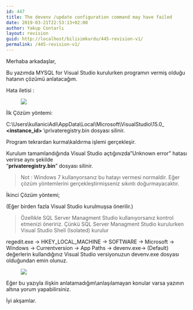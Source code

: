 ```yaml
---
id: 447
title: The devenv /update configuration command may have failed
date: 2019-03-21T22:53:13+02:00
author: Yakup Contarlı
layout: revision
guid: http://localhost/bilisimkurdu/445-revision-v1/
permalink: /445-revision-v1/
---
```

Merhaba arkadaşlar,

Bu yazımda MYSQL for Visual Studio kurulurken programın vermiş olduğu hatanın çözümü anlatacağım.

<!--more-->

Hata iletisi :<figure class="wp-block-image">

![](https://i.hizliresim.com/LlzJ5b.png) </figure> 

İlk Çözüm yöntemi:

C:\Users\kullaniciAdi\AppData\Local\Microsoft\VisualStudio\15.0_  
**<instance_id>** \privateregistry.bin dosyası silinir.

Program tekrardan kurma\kaldırma işlemi gerçekleşir.

Kurulum tamamlandığında Visual Studio açtığınızda&#8221;Unknown error&#8221; hatası verirse aynı şekilde  
&#8220;**privateregistry.bin**&#8221; dosyası silinir.

<blockquote class="wp-block-quote">
  <p>
    Not : Windows 7 kullanyorsanız bu hatayı vermesi normaldir. Eğer çözüm yöntemlerini gerçekleştirmişseniz sıkıntı doğurmayacaktır.
  </p>
</blockquote>

İkinci Çözüm yöntemi;

(Eğer birden fazla Visual Studio kurulmuşsa önerilir.)

<blockquote class="wp-block-quote">
  <p>
    Özellikle SQL Server Managment Studio kullanıyorsanız kontrol etmenizi öneririz. Çünkü SQL Server Managment Studio kurulurken Visual Studio Shell (Isolated) kurulur
  </p>
</blockquote>

regedit.exe -> HKEY\_LOCAL\_MACHINE -> SOFTWARE -> Microsoft -> Windows -> Currentversion -> App Paths -> devenv.exe-> (Default) değerlerin kullandığınız Visual Studio versiyonuzun devenv.exe dosyası olduğundan emin olunuz.<figure class="wp-block-image">

![](https://i.hizliresim.com/dvd6mL.jpg) </figure> 

Eğer bu yazıyla ilişkin anlatamadığım\anlaşılamayan konular varsa yazının altına yorum yapabilirsiniz.  


İyi akşamlar.
